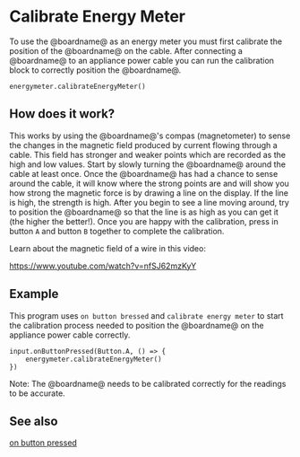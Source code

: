 # Calibrate Energy Meter

To use the @boardname@ as an energy meter you must first calibrate the position of the @boardname@ on the cable. After connecting a @boardname@ to an appliance power cable you can run the calibration block to correctly position the @boardname@.

```sig
energymeter.calibrateEnergyMeter()
```

## How does it work?
This works by using the @boardname@'s compas (magnetometer) to sense the changes in the magnetic field produced by current flowing through a cable. This field has stronger and weaker points which are recorded as the high and low values. 
Start by slowly turning the @boardname@ around the cable at least once.
Once the @boardname@ has had a chance to sense around the cable, it will know where the strong points are and will show you how strong the magnetic force is by drawing a line on the display. If the line is high, the strength is high.
After you begin to see a line moving around, try to position the @boardname@ so that the line is as high as you can get it (the higher the better!). Once you are happy with the calibration, press in button `A` and button `B` together to complete the calibration.

Learn about the magnetic field of a wire in this video:

https://www.youtube.com/watch?v=nfSJ62mzKyY

## Example

This program uses `on button bressed` and `calibrate energy meter` to start the calibration process needed to position the @boardname@ on the appliance power cable correctly.

```blocks
input.onButtonPressed(Button.A, () => {
    energymeter.calibrateEnergyMeter()
})
```

Note: The @boardname@ needs to be calibrated correctly for the readings to be accurate.

## See also

[on button pressed](/makecode-blockeditor/reference/input/on-button-pressed)
